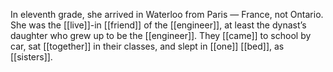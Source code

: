 In eleventh grade, she arrived in Waterloo from Paris — France, not Ontario. She was the [[live]]-in [[friend]] of the [[engineer]], at least the dynast’s daughter who grew up to be the [[engineer]]. They [[came]] to school by car, sat [[together]] in their classes, and slept in [[one]] [[bed]], as [[sisters]].

